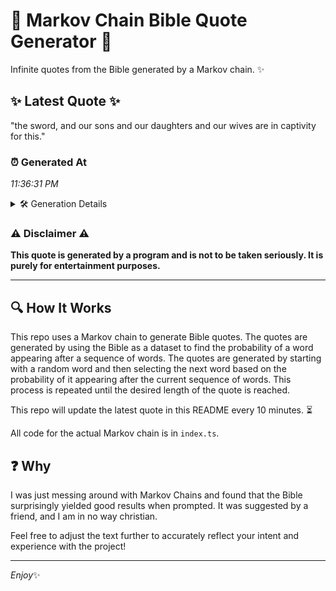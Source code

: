 # 📖 Markov Chain Bible Quote Generator 📖

Infinite quotes from the Bible generated by a Markov chain. ✨

## ✨ Latest Quote ✨
"the sword, and our sons and our daughters and our wives are in captivity for this."

### ⏰ Generated At
*11:36:31 PM*

<details>
    <summary>🛠️ Generation Details</summary>
    <p>
        <strong>🌱 Seed:</strong> the<br>
        <strong>🔄 Iterations:</strong> 15<br>
        <strong>📜 Context History:</strong><br>[ the ]: sword,<br>[ the, sword, ]: and<br>[ the, sword,, and ]: our<br>[ the, sword,, and, our ]: sons<br>[ the, sword,, and, our, sons ]: and<br>[ the, sword,, and, our, sons, and ]: our<br>[ sword,, and, our, sons, and, our ]: daughters<br>[ and, our, sons, and, our, daughters ]: and<br>[ our, sons, and, our, daughters, and ]: our<br>[ sons, and, our, daughters, and, our ]: wives<br>[ and, our, daughters, and, our, wives ]: are<br>[ our, daughters, and, our, wives, are ]: in<br>[ daughters, and, our, wives, are, in ]: captivity<br>[ and, our, wives, are, in, captivity ]: for<br>[ our, wives, are, in, captivity, for ]: this.<br>
    </p>
</details>

### ⚠️ Disclaimer ⚠️
**This quote is generated by a program and is not to be taken seriously. It is purely for entertainment purposes.**

---

## 🔍 How It Works

This repo uses a Markov chain to generate Bible quotes. The quotes are generated by using the Bible as a dataset to find the probability of a word appearing after a sequence of words. The quotes are generated by starting with a random word and then selecting the next word based on the probability of it appearing after the current sequence of words. This process is repeated until the desired length of the quote is reached.

This repo will update the latest quote in this README every 10 minutes. ⏳

All code for the actual Markov chain is in `index.ts`.

## ❓ Why

I was just messing around with Markov Chains and found that the Bible surprisingly yielded good results when prompted. 
It was suggested by a friend, and I am in no way christian.

Feel free to adjust the text further to accurately reflect your intent and experience with the project!

---

*Enjoy*✨
